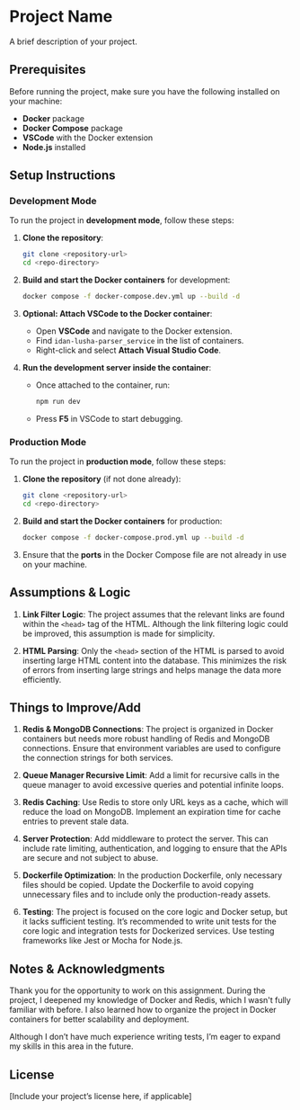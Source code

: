 # Project Name

A brief description of your project.

## Prerequisites

Before running the project, make sure you have the following installed on your machine:

- **Docker** package
- **Docker Compose** package
- **VSCode** with the Docker extension
- **Node.js** installed

## Setup Instructions

### Development Mode

To run the project in **development mode**, follow these steps:

1. **Clone the repository**:

    ```bash
    git clone <repository-url>
    cd <repo-directory>
    ```

2. **Build and start the Docker containers** for development:

    ```bash
    docker compose -f docker-compose.dev.yml up --build -d
    ```

3. **Optional: Attach VSCode to the Docker container**:
    - Open **VSCode** and navigate to the Docker extension.
    - Find `idan-lusha-parser_service` in the list of containers.
    - Right-click and select **Attach Visual Studio Code**.
    
4. **Run the development server inside the container**:
    - Once attached to the container, run:

      ```bash
      npm run dev
      ```

    - Press **F5** in VSCode to start debugging.

### Production Mode

To run the project in **production mode**, follow these steps:

1. **Clone the repository** (if not done already):

    ```bash
    git clone <repository-url>
    cd <repo-directory>
    ```

2. **Build and start the Docker containers** for production:

    ```bash
    docker compose -f docker-compose.prod.yml up --build -d
    ```

3. Ensure that the **ports** in the Docker Compose file are not already in use on your machine.

## Assumptions & Logic

1. **Link Filter Logic**: The project assumes that the relevant links are found within the `<head>` tag of the HTML. Although the link filtering logic could be improved, this assumption is made for simplicity.

2. **HTML Parsing**: Only the `<head>` section of the HTML is parsed to avoid inserting large HTML content into the database. This minimizes the risk of errors from inserting large strings and helps manage the data more efficiently.

## Things to Improve/Add

1. **Redis & MongoDB Connections**: The project is organized in Docker containers but needs more robust handling of Redis and MongoDB connections. Ensure that environment variables are used to configure the connection strings for both services.

2. **Queue Manager Recursive Limit**: Add a limit for recursive calls in the queue manager to avoid excessive queries and potential infinite loops.

3. **Redis Caching**: Use Redis to store only URL keys as a cache, which will reduce the load on MongoDB. Implement an expiration time for cache entries to prevent stale data.

4. **Server Protection**: Add middleware to protect the server. This can include rate limiting, authentication, and logging to ensure that the APIs are secure and not subject to abuse.

5. **Dockerfile Optimization**: In the production Dockerfile, only necessary files should be copied. Update the Dockerfile to avoid copying unnecessary files and to include only the production-ready assets.

6. **Testing**: The project is focused on the core logic and Docker setup, but it lacks sufficient testing. It’s recommended to write unit tests for the core logic and integration tests for Dockerized services. Use testing frameworks like Jest or Mocha for Node.js.

## Notes & Acknowledgments

Thank you for the opportunity to work on this assignment. During the project, I deepened my knowledge of Docker and Redis, which I wasn't fully familiar with before. I also learned how to organize the project in Docker containers for better scalability and deployment.

Although I don’t have much experience writing tests, I’m eager to expand my skills in this area in the future.

## License

[Include your project’s license here, if applicable]

